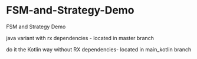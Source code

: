 # FSM-and-Strategy-Demo
FSM and Strategy Demo

java variant with rx dependencies - located in master branch

do it the Kotlin way without RX dependencies- located in main_kotlin branch
